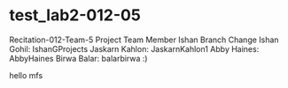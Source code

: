 # test_lab2-012-05
Recitation-012-Team-5
Project Team Member
Ishan Branch Change
Ishan Gohil: IshanGProjects
Jaskarn Kahlon: JaskarnKahlon1
Abby Haines: AbbyHaines
Birwa Balar: balarbirwa
:)



hello mfs

